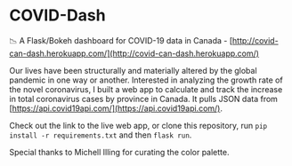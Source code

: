# COVID-Dash
📉 A Flask/Bokeh dashboard for COVID-19 data in Canada - [http://covid-can-dash.herokuapp.com/](http://covid-can-dash.herokuapp.com/)

Our lives have been structurally and materially altered by the global pandemic in one way or another. Interested in analyzing the growth rate of the novel coronavirus, I built a web app to calculate and track the increase in total coronavirus cases by province in Canada. It pulls JSON data from [https://api.covid19api.com/](https://api.covid19api.com/).

Check out the link to the live web app, or clone this repository, run `pip install -r requirements.txt` and then `flask run`.

Special thanks to Michell Illing for curating the color palette.

